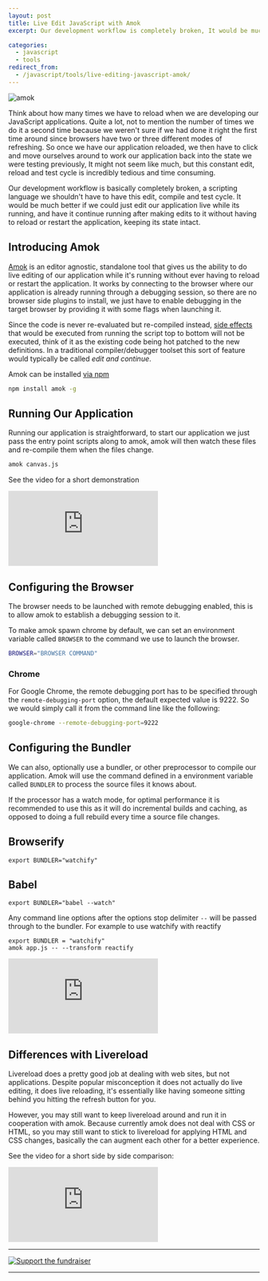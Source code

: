 ```yaml
---
layout: post
title: Live Edit JavaScript with Amok
excerpt: Our development workflow is completely broken, It would be much better if we could just edit our application live while its running, and have it continue running after editing without having to reload it nor losing its state.

categories:
  - javascript
  - tools
redirect_from:
  - /javascript/tools/live-editing-javascript-amok/
---
```


![amok](https://cloud.githubusercontent.com/assets/157787/6764974/9336122a-d007-11e4-8225-3d1c7b63cde2.png)

Think about how many times we have to reload when we are developing our JavaScript applications. Quite a lot, not to mention the number of times we do it a second time because we weren't sure if we had done it right the first time around since browsers have two or three different modes of refreshing. So once we have our application reloaded, we then have to click and move ourselves around to work our application back into the state we were testing previously, It might not seem like much, but this constant edit, reload and test cycle is incredibly tedious and time consuming.

Our development workflow is basically completely broken, a scripting language we shouldn't have to have this edit, compile and test cycle. It would be much better if we could just edit our application live while its running, and have it continue running after making edits to it without having to reload or restart the application, keeping its state intact.

## Introducing Amok

[Amok](https://github.com/caspervonb/amok) is an editor agnostic, standalone tool that gives us the ability to do live editing of our application while it's running without ever having to reload or restart the application. It works by connecting to the browser where our application is already running through a debugging session, so there are no browser side plugins to install, we just have to enable debugging in the target browser by providing it with some flags when launching it.

Since the code is never re-evaluated but re-compiled instead, [side effects](http://en.wikipedia.org/wiki/Side_effect_%28computer_science%29) that would be executed from running the script top to bottom will not be executed, think of it as the existing code being hot patched to the new definitions. In a traditional compiler/debugger toolset this sort of feature would typically be called *edit and continue*.

Amok can be installed [via npm](https://www.npmjs.com/package/amok)

```sh
npm install amok -g
```

## Running Our Application

Running our application is straightforward, to start our application we just pass the entry point scripts along to amok, amok will then watch these files and re-compile them when the files change.

```sh
amok canvas.js
```

See the video for a short demonstration

<div class="embed-container">
<iframe src="https://www.youtube.com/embed/xHXqyfkct2w?rel=0&amp;showinfo=0" frameborder="0" allowfullscreen></iframe>
</div>

## Configuring the Browser 

The browser needs to be launched with remote debugging enabled, this is to allow amok to establish a debugging session to it.

To make amok spawn chrome by default, we can set an environment variable called `BROWSER` to the command we use to launch the browser.

```sh
BROWSER="BROWSER COMMAND"
```

### Chrome

For Google Chrome, the remote debugging port has to be specified through the `remote-debugging-port` option, the default expected value is 9222. So we would simply call it from the command line like the following:

```sh
google-chrome --remote-debugging-port=9222
```

## Configuring the Bundler
We can also, optionally use a bundler, or other preprocessor to compile our application. Amok will use the command defined in a environment variable called `BUNDLER` to process the source files it knows about.

If the processor has a watch mode, for optimal performance it is recommended to use this as it will do incremental builds and caching, as opposed to doing a full rebuild every time a source file changes.

## Browserify

```
export BUNDLER="watchify"
```

## Babel

```
export BUNDLER="babel --watch"
```

Any command line options after the options stop delimiter `--` will be passed through to the bundler. For example to use watchify with reactify

```
export BUNDLER = "watchify"
amok app.js -- --transform reactify
```

<div class='embed-container'>
<iframe src="https://www.youtube.com/embed/-aWINzxCNW4?rel=0&amp;showinfo=0" frameborder="0" allowfullscreen></iframe>
</div>

## Differences with Livereload

Livereload does a pretty good job at dealing with web sites, but not applications. Despite popular misconception it does not actually do live editing, it does live reloading, it's essentially like having someone sitting behind you hitting the refresh button for you.

However, you may still want to keep livereload around and run it in cooperation with amok. Because currently amok does not deal with CSS or HTML, so you may still want to stick to livereload for applying HTML and CSS changes, basically the can augment each other for a better experience.

See the video for a short side by side comparison:

<p class='embed-container'>
<iframe src="https://www.youtube.com/embed/RcOFZ_zZOmU?rel=0&amp;showinfo=0" frameborder="0" allowfullscreen></iframe>
</p>


---

[![Support the fundraiser](https://cloud.githubusercontent.com/assets/157787/6731116/4a310ec6-ce7d-11e4-9866-1332f739da4b.png)](https://www.bountysource.com/fundraisers/682-amok-live-editing-javascript)

---
